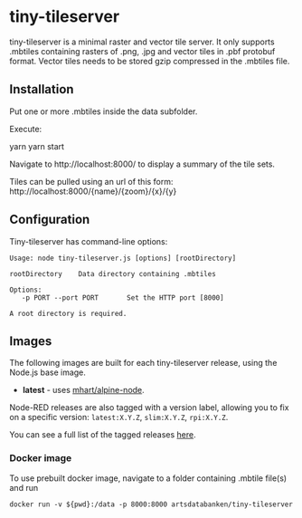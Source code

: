 # tiny-tileserver

tiny-tileserver is a minimal raster and vector tile server. It only supports .mbtiles containing rasters of .png, .jpg and vector tiles in .pbf protobuf format. Vector tiles needs to be stored gzip compressed in the .mbtiles file.

## Installation ##

Put one or more .mbtiles inside the data subfolder.

Execute:

yarn
yarn start

Navigate to http://localhost:8000/ to display a summary of the tile sets.

Tiles can be pulled using an url of this form: http://localhost:8000/{name}/{zoom}/{x}/{y}

## Configuration

Tiny-tileserver has command-line options:

```
Usage: node tiny-tileserver.js [options] [rootDirectory]

rootDirectory    Data directory containing .mbtiles

Options:
   -p PORT --port PORT       Set the HTTP port [8000]

A root directory is required.
```

## Images

The following images are built for each tiny-tileserver release, using the Node.js base image.

- **latest** - uses [mhart/alpine-node](https://hub.docker.com/r/mhart/alpine-node/).

Node-RED releases are also tagged with a version label, allowing you to fix on a specific version: `latest:X.Y.Z`,
`slim:X.Y.Z`, `rpi:X.Y.Z`.

You can see a full list of the tagged releases [here](https://hub.docker.com/r/artsdatabanken/tiny-tileserver/tags/).

### Docker image

To use prebuilt docker image, navigate to a folder containing .mbtile file(s) and run

```
docker run -v ${pwd}:/data -p 8000:8000 artsdatabanken/tiny-tileserver
```
